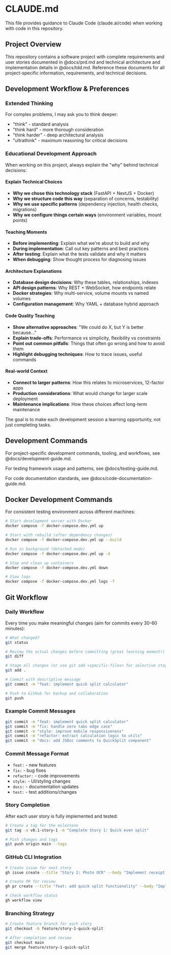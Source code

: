 # CLAUDE.md

This file provides guidance to Claude Code (claude.ai/code) when working with code in this repository.

## Project Overview

This repository contains a software project with complete requirements and user stories documented in @docs/prd.md and technical architecture and implementation details in @docs/tdd.md. Reference these documents for all project-specific information, requirements, and technical decisions.

## Development Workflow & Preferences

### Extended Thinking
For complex problems, I may ask you to think deeper:
- "think" - standard analysis
- "think hard" - more thorough consideration
- "think harder" - deep architectural analysis
- "ultrathink" - maximum reasoning for critical decisions

### Educational Development Approach
When working on this project, always explain the "why" behind technical decisions:

#### Explain Technical Choices
- **Why we chose this technology stack** (FastAPI + NextJS + Docker)
- **Why we structure code this way** (separation of concerns, testability)
- **Why we use specific patterns** (dependency injection, health checks, migrations)
- **Why we configure things certain ways** (environment variables, mount points)

#### Teaching Moments
- **Before implementing**: Explain what we're about to build and why
- **During implementation**: Call out key patterns and best practices
- **After testing**: Explain what the tests validate and why it matters
- **When debugging**: Show thought process for diagnosing issues

#### Architecture Explanations
- **Database design decisions**: Why these tables, relationships, indexes
- **API design patterns**: Why REST + WebSocket, how endpoints relate
- **Docker strategies**: Why multi-service, volume mounts vs named volumes
- **Configuration management**: Why YAML + database hybrid approach

#### Code Quality Teaching
- **Show alternative approaches**: "We could do X, but Y is better because..."
- **Explain trade-offs**: Performance vs simplicity, flexibility vs constraints
- **Point out common pitfalls**: Things that often go wrong and how to avoid them
- **Highlight debugging techniques**: How to trace issues, useful commands

#### Real-world Context
- **Connect to larger patterns**: How this relates to microservices, 12-factor apps
- **Production considerations**: What would change for larger scale deployment
- **Maintenance implications**: How these choices affect long-term maintenance

The goal is to make each development session a learning opportunity, not just completing tasks.

## Development Commands

For project-specific development commands, tooling, and workflows, see @docs/development-guide.md.

For testing framework usage and patterns, see @docs/testing-guide.md.

For code documentation standards, see @docs/code-documentation-guide.md.

## Docker Development Commands

For consistent testing environment across different machines:

```bash
# Start development server with Docker
docker compose -f docker-compose.dev.yml up

# Start with rebuild (after dependency changes)
docker compose -f docker-compose.dev.yml up --build

# Run in background (detached mode)
docker compose -f docker-compose.dev.yml up -d

# Stop and clean up containers
docker compose -f docker-compose.dev.yml down

# View logs
docker compose -f docker-compose.dev.yml logs -f
```

## Git Workflow

### Daily Workflow
Every time you make meaningful changes (aim for commits every 30-60 minutes):
```bash
# What changed?
git status

# Review the actual changes before committing (great learning moment!)
git diff

# Stage all changes (or use git add <specific-files> for selective staging)
git add .

# Commit with descriptive message
git commit -m "feat: implement quick split calculator"

# Push to GitHub for backup and collaboration
git push
```

### Example Commit Messages
```bash
git commit -m "feat: implement quick split calculator"
git commit -m "fix: handle zero tabs edge case"
git commit -m "style: improve mobile responsiveness"
git commit -m "refactor: extract calculation logic to utils"
git commit -m "docs: add JSDoc comments to QuickSplit component"
```

### Commit Message Format
- `feat:` - new features
- `fix:` - bug fixes
- `refactor:` - code improvements
- `style:` - UI/styling changes
- `docs:` - documentation updates
- `test:` - test additions/changes

### Story Completion
After each user story is fully implemented and tested:
```bash
# Create a tag for the milestone
git tag -a v0.1-story-1 -m "Complete Story 1: Quick even split"

# Push changes and tags
git push origin main --tags
```

### GitHub CLI Integration
```bash
# Create issue for next story
gh issue create --title "Story 2: Photo OCR" --body "Implement receipt photo capture and OCR"

# Create PR for review
gh pr create --title "feat: add quick split functionality" --body "Implements Story 1"

# Check workflow status
gh workflow view
```

### Branching Strategy
```bash
# Create feature branch for each story
git checkout -b feature/story-1-quick-split

# After completion and review
git checkout main
git merge feature/story-1-quick-split
```